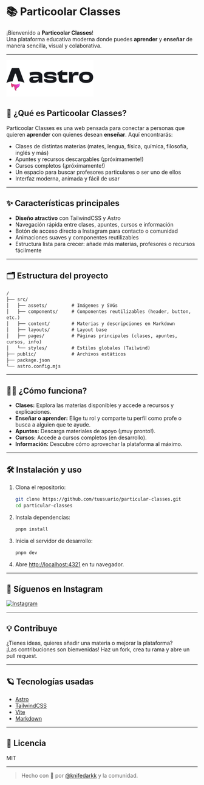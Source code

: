 # 📚 Particoolar Classes

¡Bienvenido a **Particoolar Classes**!  
Una plataforma educativa moderna donde puedes **aprender** y **enseñar** de manera sencilla, visual y colaborativa.

---

![Astro](./src/assets/astro.svg)

## 🚀 ¿Qué es Particoolar Classes?

Particoolar Classes es una web pensada para conectar a personas que quieren **aprender** con quienes desean **enseñar**. Aquí encontrarás:

- Clases de distintas materias (mates, lengua, física, química, filosofía, inglés y más)
- Apuntes y recursos descargables (¡próximamente!)
- Cursos completos (¡próximamente!)
- Un espacio para buscar profesores particulares o ser uno de ellos
- Interfaz moderna, animada y fácil de usar

---

## ✨ Características principales

- **Diseño atractivo** con TailwindCSS y Astro
- Navegación rápida entre clases, apuntes, cursos e información
- Botón de acceso directo a Instagram para contacto o comunidad
- Animaciones suaves y componentes reutilizables
- Estructura lista para crecer: añade más materias, profesores o recursos fácilmente

---

## 🗂️ Estructura del proyecto

```
/
├── src/
│   ├── assets/         # Imágenes y SVGs
│   ├── components/     # Componentes reutilizables (header, button, etc.)
│   ├── content/        # Materias y descripciones en Markdown
│   ├── layouts/        # Layout base
│   ├── pages/          # Páginas principales (clases, apuntes, cursos, info)
│   └── styles/         # Estilos globales (Tailwind)
├── public/             # Archivos estáticos
├── package.json
└── astro.config.mjs
```

---

## 🧑‍🏫 ¿Cómo funciona?

- **Clases:** Explora las materias disponibles y accede a recursos y explicaciones.
- **Enseñar o aprender:** Elige tu rol y comparte tu perfil como profe o busca a alguien que te ayude.
- **Apuntes:** Descarga materiales de apoyo (¡muy pronto!).
- **Cursos:** Accede a cursos completos (en desarrollo).
- **Información:** Descubre cómo aprovechar la plataforma al máximo.

---

## 🛠️ Instalación y uso

1. Clona el repositorio:
   ```sh
   git clone https://github.com/tuusuario/particular-classes.git
   cd particular-classes
   ```
2. Instala dependencias:
   ```sh
   pnpm install
   ```
3. Inicia el servidor de desarrollo:
   ```sh
   pnpm dev
   ```
4. Abre [http://localhost:4321](http://localhost:4321) en tu navegador.

---

## 📸 Síguenos en Instagram

<div align="left">
  <a href="https://www.instagram.com/knifedarkk/" target="_blank">
    <img src="https://img.shields.io/badge/Instagram-%23E4405F.svg?style=for-the-badge&logo=Instagram&logoColor=white" alt="Instagram"/>
  </a>
</div>

---

## 💡 Contribuye

¿Tienes ideas, quieres añadir una materia o mejorar la plataforma?  
¡Las contribuciones son bienvenidas! Haz un fork, crea tu rama y abre un pull request.

---

## 🪐 Tecnologías usadas

- [Astro](https://astro.build/)
- [TailwindCSS](https://tailwindcss.com/)
- [Vite](https://vitejs.dev/)
- [Markdown](https://www.markdownguide.org/)

---

## 📄 Licencia

MIT

---

> Hecho con 💜 por [@knifedarkk](https://www.instagram.com/knifedarkk/) y la comunidad.
